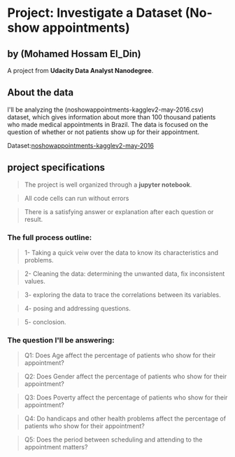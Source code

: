 # Project: Investigate a Dataset (No-show appointments)
## by (Mohamed Hossam El_Din)

A project from **Udacity Data Analyst Nanodegree**.


## About the data

I'll be analyzing the (noshowappointments-kagglev2-may-2016.csv) dataset, which gives information about more than 100 thousand patients who made medical appointments in Brazil. The data is focused on the question of whether or not patients show up for their appointment.

Dataset:[noshowappointments-kagglev2-may-2016](https://d17h27t6h515a5.cloudfront.net/topher/2017/October/59dd2e9a_noshowappointments-kagglev2-may-2016/noshowappointments-kagglev2-may-2016.csv)


## project specifications

>The project is well organized through a **jupyter notebook**.

>All code cells can run without errors

>There is a satisfying answer or explanation after each question or result.


### The full process outline:

>1- Taking a quick veiw over the data to know its characteristics and problems.

>2- Cleaning the data: determining the unwanted data, fix inconsistent values.

>3- exploring the data to trace the correlations between its variables.

>4- posing and addressing questions.

>5- conclosion.


### The question I'll be answering:
>Q1: Does Age affect the percentage of patients who show for their appointment?

>Q2: Does Gender affect the percentage of patients who show for their appointment?

>Q3: Does Poverty affect the percentage of patients who show for their appointment?

>Q4: Do handicaps and other health problems affect the percentage of patients who show for their appointment?

>Q5: Does the period between scheduling and attending to the appointment matters?
